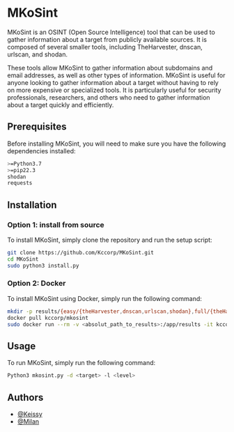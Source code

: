 
# MKoSint

MKoSint is an OSINT (Open Source Intelligence) tool that can be used to gather information about a target from publicly available sources. It is composed of several smaller tools, including TheHarvester, dnscan, urlscan, and shodan. 

These tools allow MKoSint to gather information about subdomains and email addresses, as well as other types of information. MKoSint is useful for anyone looking to gather information about a target without having to rely on more expensive or specialized tools. It is particularly useful for security professionals, researchers, and others who need to gather information about a target quickly and efficiently.


## Prerequisites 

Before installing MKoSint, you will need to make sure you have the 
following dependencies installed:

```bash
>=Python3.7
>=pip22.3
shodan
requests
```
    
## Installation


### Option 1: install from source

To install MKoSint, simply clone the repository and run the setup script:

```bash
git clone https://github.com/Kccorp/MKoSint.git
cd MKoSint
sudo python3 install.py
``` 

### Option 2: Docker

To install MKoSint using Docker, simply run the following command:

```bash
mkdir -p results/{easy/{theHarvester,dnscan,urlscan,shodan},full/{theHarvester,dnscan,urlscan,shodan}}
docker pull kccorp/mkosint
sudo docker run --rm -v <absolut_path_to_results>:/app/results -it kccorp/mkosint [Commande] [example : -d youtube.com -l 1]
```

## Usage

To run MKoSint, simply run the following command:

```bash
Python3 mkosint.py -d <target> -l <level>
```




## Authors

- [@Keissy](https://www.github.com/kccorp)
- [@Milan](https://www.github.com/MeKAniml)

